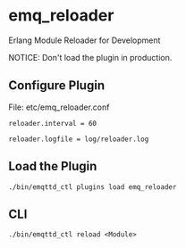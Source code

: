 
emq_reloader
============

Erlang Module Reloader for Development

NOTICE: Don't load the plugin in production.

Configure Plugin
----------------

File: etc/emq_reloader.conf

```
reloader.interval = 60

reloader.logfile = log/reloader.log
```

Load the Plugin
---------------

```
./bin/emqttd_ctl plugins load emq_reloader
```

CLI
---

```
./bin/emqttd_ctl reload <Module>
```


